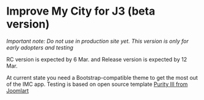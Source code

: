 # Improve My City for J3 (beta version) #

*Important note: Do not use in production site yet. This version is only for early adopters and testing*

RC version is expected by 6 Mar. and Release version is expected by 12 Mar.

At current state you need a Bootstrap-compatible theme to get the most out of the IMC app.
Testing is based on open source template [Purity III from Joomlart](http://www.joomlart.com/joomla/templates/purity-iii)
